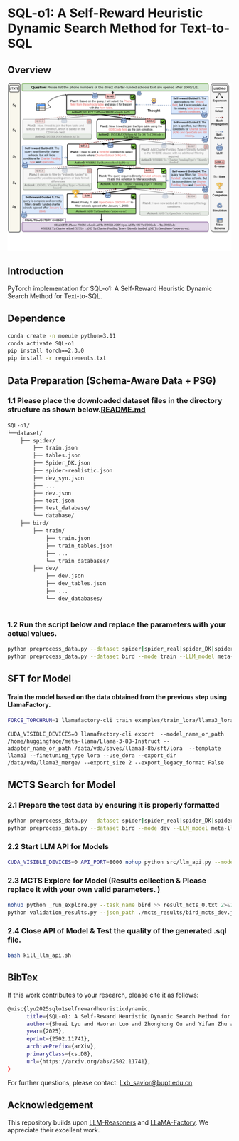 # SQL-o1: A Self-Reward Heuristic Dynamic Search Method for Text-to-SQL

## Overview


![](./SQL-o1.png)

## Introduction

PyTorch implementation for SQL-o1: A Self-Reward Heuristic Dynamic Search Method for Text-to-SQL.

## Dependence
```bash
conda create -n moeuie python=3.11
conda activate SQL-o1
pip install torch==2.3.0
pip install -r requirements.txt
```

## Data Preparation (Schema-Aware Data + PSG)
### 1.1 Please place the downloaded dataset files in the directory structure as shown below.[README.md](..%2F..%2FWechat_Files%2FWeChat%20Files%2Fwxid_wfdsrq1u3sxe22%2FFileStorage%2FFile%2F2025-04%2FREADME.md)
```bash
SQL-o1/
└──dataset/
    ├── spider/                  
        ├── train.json
        ├── tables.json
        ├── Spider_DK.json
        ├── spider-realistic.json
        ├── dev_syn.json
        ├── ...
        ├── dev.json
        ├── test.json
        ├── test_database/
        └── database/ 
    ├── bird/                 
        ├── train/
            ├── train.json
            ├── train_tables.json
            ├── ...
            └── train_databases/
        ├── dev/                    
            ├── dev.json                   
            ├── dev_tables.json
            ├── ...    
            └── dev_databases/  
                                     
```

### 1.2 Run the script below and replace the parameters with your actual values.
```bash
python preprocess_data.py --dataset spider|spider_real|spider_DK|spider_syn --mode train --LLM_model  meta-llama/Meta-Llama-3-8B-Instruct --PSG --data_path /data/vda/dataset --output_path ./dataset 
python preprocess_data.py --dataset bird --mode train --LLM_model meta-llama/Meta-Llama-3-8B-Instruct --PSG --data_path /data/vda/dataset --output_path ./dataset 
```
## SFT for Model
####  Train the model based on the data obtained from the previous step using LlamaFactory.
```bash
FORCE_TORCHRUN=1 llamafactory-cli train examples/train_lora/llama3_lora_sft.yaml
```
```bash[kill_llm_api.sh](kill_llm_api.sh)
CUDA_VISIBLE_DEVICES=0 llamafactory-cli export  --model_name_or_path /home/huggingface/meta-llama/Llama-3-8B-Instruct --adapter_name_or_path /data/vda/saves/llama3-8b/sft/lora  --template llama3 --finetuning_type lora --use_dora --export_dir /data/vda/llama3_merge/ --export_size 2 --export_legacy_format False
```

## MCTS Search for Model


### 2.1 Prepare the test data by ensuring it is properly formatted
```bash
python preprocess_data.py --dataset spider|spider_real|spider_DK|spider_syn --mode dev(test: spider_test) --LLM_model  meta-llama/Meta-Llama-3-8B-Instruct  --data_path /data/vda/dataset --output_path ./dataset 
python preprocess_data.py --dataset bird --mode dev --LLM_model meta-llama/Meta-Llama-3-8B-Instruct  --data_path /data/vda/dataset --output_path ./dataset 
```
### 2.2 Start LLM API for Models
```bash
CUDA_VISIBLE_DEVICES=0 API_PORT=8000 nohup python src/llm_api.py --model_name_or_path  /data/vda/llama3_merge/  --template llama3 --temperature 0.9 >> result_llm_api_0.log 2>&1 &
```
### 2.3 MCTS Explore for Model (Results collection & Please replace it with your own valid parameters. )
```bash
nohup python _run_explore.py --task_name bird >> result_mcts_0.txt 2>&1 &
python validation_results.py --json_path ./mcts_results/bird_mcts_dev.json ( | spider_mcts_dev.json | spider_syn.json | spider_DK.json | spider_real.json | spider_test.json ) --db_root_path ./dataset/bird/dev/dev_databases --num_cpus 1 --diff_json_path ./dataset/bird/dev/dev.json  --output_file  spider_dev.sql (...)
```

### 2.4 Close API of Model & Test the quality of the generated .sql file.
```bash
bash kill_llm_api.sh
```

## BibTex
If this work contributes to your research, please cite it as follows:
```bash
@misc{lyu2025sqlo1selfrewardheuristicdynamic,
      title={SQL-o1: A Self-Reward Heuristic Dynamic Search Method for Text-to-SQL}, 
      author={Shuai Lyu and Haoran Luo and Zhonghong Ou and Yifan Zhu and Xiaoran Shang and Yang Qin and Meina Song},
      year={2025},
      eprint={2502.11741},
      archivePrefix={arXiv},
      primaryClass={cs.DB},
      url={https://arxiv.org/abs/2502.11741}, 
}
```
For further questions, please contact: [Lxb_savior@bupt.edu.cn](Lxb_savior@bupt.edu.cn)
## Acknowledgement
This repository builds upon [LLM-Reasoners](https://github.com/maitrix-org/llm-reasoners) and [LLaMA-Factory](https://github.com/hiyouga/LLaMA-Factory). We appreciate their excellent work.
